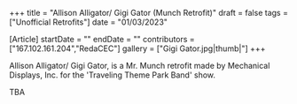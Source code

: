 +++
title = "Allison Alligator/ Gigi Gator (Munch Retrofit)"
draft = false
tags = ["Unofficial Retrofits"]
date = "01/03/2023"

[Article]
startDate = ""
endDate = ""
contributors = ["167.102.161.204","RedaCEC"]
gallery = ["Gigi Gator.jpg|thumb|"]
+++

Allison Alligator/ Gigi Gator, is a Mr. Munch retrofit made by Mechanical Displays, Inc. for the 'Traveling Theme Park Band' show.


TBA